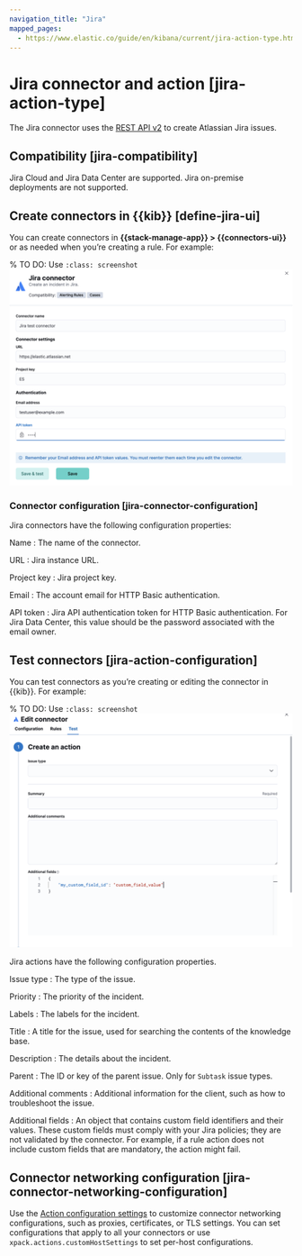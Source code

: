 ```yaml
---
navigation_title: "Jira"
mapped_pages:
  - https://www.elastic.co/guide/en/kibana/current/jira-action-type.html
---
```


# Jira connector and action [jira-action-type]


The Jira connector uses the [REST API v2](https://developer.atlassian.com/cloud/jira/platform/rest/v2/) to create Atlassian Jira issues.


## Compatibility [jira-compatibility]

Jira Cloud and Jira Data Center are supported. Jira on-premise deployments are not supported.


## Create connectors in {{kib}} [define-jira-ui]

You can create connectors in **{{stack-manage-app}} > {{connectors-ui}}** or as needed when you’re creating a rule. For example:

% TO DO: Use `:class: screenshot`
![Jira connector](../images/jira-connector.png)


### Connector configuration [jira-connector-configuration]

Jira connectors have the following configuration properties:

Name
:   The name of the connector.

URL
:   Jira instance URL.

Project key
:   Jira project key.

Email
:   The account email for HTTP Basic authentication.

API token
:   Jira API authentication token for HTTP Basic authentication. For Jira Data Center, this value should be the password associated with the email owner.


## Test connectors [jira-action-configuration]

You can test connectors as you’re creating or editing the connector in {{kib}}. For example:

% TO DO: Use `:class: screenshot`
![Jira params test](../images/jira-params-test.png)

Jira actions have the following configuration properties.

Issue type
:   The type of the issue.

Priority
:   The priority of the incident.

Labels
:   The labels for the incident.

Title
:   A title for the issue, used for searching the contents of the knowledge base.

Description
:   The details about the incident.

Parent
:   The ID or key of the parent issue. Only for `Subtask` issue types.

Additional comments
:   Additional information for the client, such as how to troubleshoot the issue.

Additional fields
:   An object that contains custom field identifiers and their values. These custom fields must comply with your Jira policies; they are not validated by the connector. For example, if a rule action does not include custom fields that are mandatory, the action might fail.


## Connector networking configuration [jira-connector-networking-configuration]

Use the [Action configuration settings](/reference/configuration-reference/alerting-settings.md#action-settings) to customize connector networking configurations, such as proxies, certificates, or TLS settings. You can set configurations that apply to all your connectors or use `xpack.actions.customHostSettings` to set per-host configurations.

